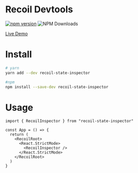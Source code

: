 # Recoil Devtools

[![npm version](https://badge.fury.io/js/recoil-state-inspector.svg)](https://badge.fury.io/js/recoil-state-inspector)
![NPM Downloads](https://img.shields.io/npm/dw/recoil-state-inspector)

[Live Demo](https://joshwrn.github.io/recoil-devtools/)

# Install

```bash
# yarn
yarn add --dev recoil-state-inspector

#npm
npm install --save-dev recoil-state-inspector
```

# Usage

```tsx
import { RecoilInspector } from "recoil-state-inspector"

const App = () => {
  return (
    <RecoilRoot>
      <React.StrictMode>
        <RecoilInspector />
      </React.StrictMode>
    </RecoilRoot>
  )
}
```
